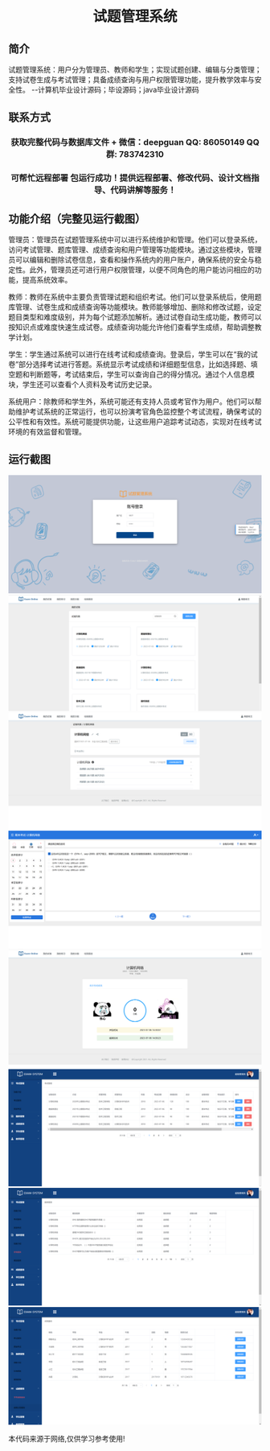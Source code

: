 <p><h1 align="center">试题管理系统</h1></p>

## 简介
试题管理系统：用户分为管理员、教师和学生；实现试题创建、编辑与分类管理；支持试卷生成与考试管理；具备成绩查询与用户权限管理功能，提升教学效率与安全性。    --计算机毕业设计源码；毕设源码；java毕业设计源码


## 联系方式
<p><h3 align="center">获取完整代码与数据库文件 + 微信：deepguan QQ: 86050149 QQ群: 783742310</h3></p>
<p><h3 align="center">可帮忙远程部署 包运行成功！提供远程部署、修改代码、设计文档指导、代码讲解等服务！</h3></p>

## 功能介绍（完整见运行截图）
管理员：管理员在试题管理系统中可以进行系统维护和管理。他们可以登录系统，访问考试管理、题库管理、成绩查询和用户管理等功能模块。通过这些模块，管理员可以编辑和删除试卷信息，查看和操作系统内的用户账户，确保系统的安全与稳定性。此外，管理员还可进行用户权限管理，以便不同角色的用户能访问相应的功能，提高系统效率。

教师：教师在系统中主要负责管理试题和组织考试。他们可以登录系统后，使用题库管理、试卷生成和成绩查询等功能模块。教师能够增加、删除和修改试题，设定题目类型和难度级别，并为每个试题添加解析。通过试卷自动生成功能，教师可以按知识点或难度快速生成试卷。成绩查询功能允许他们查看学生成绩，帮助调整教学计划。

学生：学生通过系统可以进行在线考试和成绩查询。登录后，学生可以在“我的试卷”部分选择考试进行答题。系统显示考试成绩和详细题型信息，比如选择题、填空题和判断题等，考试结束后，学生可以查询自己的得分情况。通过个人信息模块，学生还可以查看个人资料及考试历史记录。

系统用户：除教师和学生外，系统可能还有支持人员或考官作为用户。他们可以帮助维护考试系统的正常运行，也可以扮演考官角色监控整个考试流程，确保考试的公平性和有效性。系统可能提供功能，让这些用户追踪考试动态，实现对在线考试环境的有效监督和管理。


## 运行截图
![](imgs/588112-20230706143143689-435857416.png)
![](imgs/588112-20230706143149096-1327260753.png)
![](imgs/588112-20230706143154852-1832618715.png)
![](imgs/588112-20230706143159899-1652903691.png)
![](imgs/588112-20230706143208133-510048586.png)
![](imgs/588112-20230706143213949-796711189.png)
![](imgs/588112-20230706143218043-305628136.png)
![](imgs/588112-20230706143222783-927975148.png)

<p>本代码来源于网络,仅供学习参考使用!</p>
